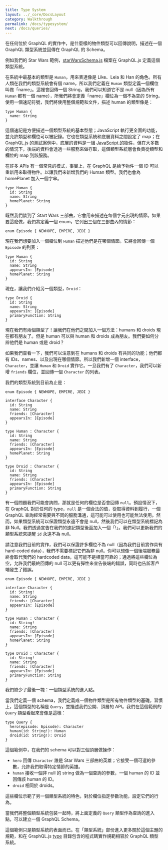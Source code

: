 ```yaml
---
title: Type System
layout: ../_core/DocsLayout
category: Walkthrough
permalink: /docs/typesystem/
next: /docs/queries/
---
```


在任何位於 GraphQL 的實作中，是什麼樣的物件類型可以回傳說明，描述在一個 GraphQL 類型系統並回傳在 GraphQL 的 Schema。

例如我們的 Star Wars 範例，[starWarsSchema.js](https://github.com/graphql/graphql-js/blob/master/src/__tests__/starWarsSchema.js) 檔案在 GraphQL.js 定義這個類型系統。

在系統中最基本的類型是 `Human`，用來表達像是 Like、Leia 和 Han 的角色。所有人類在我們的類型系統會有個 name，所以我們定義在 `Human` 類型定義一個欄位叫做「name」。這裡會回傳一個 String，我們可以知道它不是 null（因為所有 `Human` 都有一個 name），所我們將會定義「name」欄位為一個不為空的 String。使用一個速記符號，我們將使用整個規範和文件，描述 human 的類型像是：

```
type Human {
  name: String
}
```

這個速記是方便描述一個類型系統的基本型態；JavaScript 執行更全面的功能，並允許類型和欄位可以被記錄。它也在類型系統和底層資料之間設定了 map；在 GraphQL.js 的測試案例中，底層的資料是一組 [JavaScript 的物件](https://github.com/graphql/graphql-js/blob/master/src/__tests__/starWarsData.js)，但在大多數的情況下，後端的資料會透過一些服務來做存取，這個類型系統層會負責從類型和欄位的 map 到該服務。

在許多 APIs 有一個常見的模式，事實上，在 GraphQL 是給予物件一個 ID 可以重新用來取得物件。以讓我們來新增我們的 Human 類型。我們也會為 homePlanet 加入一個字串。

```
type Human {
  id: String
  name: String
  homePlanet: String
}
```

既然我們談到了 Start Wars 三部曲，它會用來描述在每個字元出現的情節。如果要這麼做，我們將定義一個 enum，它列出三個在三部曲內的情節：

```
enum Episode { NEWHOPE, EMPIRE, JEDI }
```

現在我們想要加入一個欄位到 `Human` 描述他們是在哪個情節。它將會回傳一個 `Episode` 的列表：

```
type Human {
  id: String
  name: String
  appearsIn: [Episode]
  homePlanet: String
}
```

現在，讓我們介紹另一個類型，`Droid`：


```
type Droid {
  id: String
  name: String
  appearsIn: [Episode]
  primaryFunction: String
}
```

現在我們有兩個類型了！讓我們在他們之間加入一個方法：humans 和 droids 現在都有朋友了。但是 human 可以與 human 和 droids 成為朋友。我們要如何分辨他們是 human 或是 droid？

如果我們查看一下，我們可以注意到在 humans 和 droids 有共同的功能；他們都有 IDs、names、以及出現在哪個情節。所以我們新增一個 interface，`Character`，並讓 `Human` 和 `Droid` 實作它。一旦我們有了 `Character`，我們可以新增 `friends` 欄位，並回傳一個 `Character` 的列表。

我們的類型系統到目前為止是：

```
enum Episode { NEWHOPE, EMPIRE, JEDI }

interface Character {
  id: String
  name: String
  friends: [Character]
  appearsIn: [Episode]
}

type Human : Character {
  id: String
  name: String
  friends: [Character]
  appearsIn: [Episode]
  homePlanet: String
}

type Droid : Character {
  id: String
  name: String
  friends: [Character]
  appearsIn: [Episode]
  primaryFunction: String
}
```

有一個問題我們可能會詢問，那就是任何的欄位是否會回傳 `null`。預設情況下，在 GraphQL 對於任何的 type，`null` 是一個合法的值，從取得資料到履行，一個 GraphQL 查詢經常需要與不同的服務溝通，這可能可以使用也可能無法使用。然而，如果類型系統可以保證類型永遠不會是 null，然後我們可以在類型系統標記為非 Null。我們透過宣告在我們的速記類型後面加入一個「!」。我們可以更新我們的類型系統來提醒 `id` 永遠不為 null。

請注意我們目前的實作，我們可以保證許多欄位不為 null（因為我們目前實作具有 hard-coded data），我們不需要標記它們為非 null。你可以想像一個後端服務最終會取代我們的 hardcoded data，這可能不是相當可靠的；通過將這些欄位為空，允許我們最終回傳的 null 可以更有彈性來宣告後端的錯誤，同時也告訴客戶端發生了錯誤。

```
enum Episode { NEWHOPE, EMPIRE, JEDI }

interface Character {
  id: String!
  name: String
  friends: [Character]
  appearsIn: [Episode]
}

type Human : Character {
  id: String!
  name: String
  friends: [Character]
  appearsIn: [Episode]
  homePlanet: String
}

type Droid : Character {
  id: String!
  name: String
  friends: [Character]
  appearsIn: [Episode]
  primaryFunction: String
}
```

我們缺少了最後一塊：一個類型系統的進入點。

當我們定義一個 schema，我們定義成一個物件類型是所有物件類型的基礎。習慣上，這個類型的名稱是 `Query`，並描述我們公開、頂層的 API。我們在這個範例的 `Query` 類型看起來會像是這樣：

```
type Query {
  hero(episode: Episode): Character
  human(id: String!): Human
  droid(id: String!): Droid
}
```

這個範例中，在我們的 schema 可以對三個頂層做操作：

 - `hero` 回傳 `Character` 誰是 Star Wars 三部曲的英雄；它接受一個可選的參數，允許我們取得特定情節的英雄。
 - `human` 接收一個非 null 的 string 做為一個查詢的參數，一個 human 的 ID 並回傳該 human 的 ID。
 - `droid` 相同於 droids。

這些欄位示範了另一個類型系統的特色，對於欄位指定參數功能，設定它們的行為。

當我們將整個類型系統包裝一起時，將上面定義的 `Query` 類型作為查詢的進入點，可以建立一個 GraphQL Schema。

這個範例只是類型系統的表面而已。在「類型系統」部份進入更多關於這個主題的規範，和在 GraphQL.js [type](https://github.com/graphql/graphql-js/blob/master/src/type) 目錄包含的程式碼實作規範相容於 GraphQL 類型系統。
